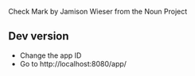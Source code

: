Check Mark by Jamison Wieser from the Noun Project

## Dev version
- Change the app ID
- Go to http://localhost:8080/app/
